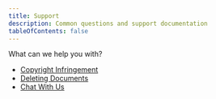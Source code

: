 ```yaml
---
title: Support
description: Common questions and support documentation
tableOfContents: false
---
```


What can we help you with?

- [Copyright Infringement](/support/copyright-infringement/)
- [Deleting Documents](/support/take-down/)
- [Chat With Us](/support/help/)
